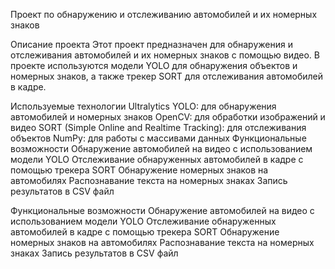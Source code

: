 Проект по обнаружению и отслеживанию автомобилей и их номерных знаков


Описание проекта
Этот проект предназначен для обнаружения и отслеживания автомобилей и их номерных знаков с помощью видео. В проекте используются модели YOLO для обнаружения объектов и номерных знаков, а также трекер SORT для отслеживания автомобилей в кадре.

Используемые технологии
Ultralytics YOLO: для обнаружения автомобилей и номерных знаков
OpenCV: для обработки изображений и видео
SORT (Simple Online and Realtime Tracking): для отслеживания объектов
NumPy: для работы с массивами данных
Функциональные возможности
Обнаружение автомобилей на видео с использованием модели YOLO
Отслеживание обнаруженных автомобилей в кадре с помощью трекера SORT
Обнаружение номерных знаков на автомобилях
Распознавание текста на номерных знаках
Запись результатов в CSV файл


Функциональные возможности
Обнаружение автомобилей на видео с использованием модели YOLO
Отслеживание обнаруженных автомобилей в кадре с помощью трекера SORT
Обнаружение номерных знаков на автомобилях
Распознавание текста на номерных знаках
Запись результатов в CSV файл
